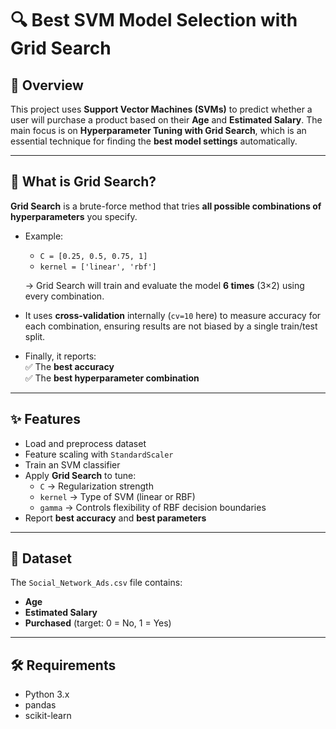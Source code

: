 # 🔍 Best SVM Model Selection with Grid Search

## 📌 Overview
This project uses **Support Vector Machines (SVMs)** to predict whether a user will purchase a product based on their **Age** and **Estimated Salary**. The main focus is on **Hyperparameter Tuning with Grid Search**, which is an essential technique for finding the **best model settings** automatically.

---

## 🧩 What is Grid Search?
**Grid Search** is a brute-force method that tries **all possible combinations of hyperparameters** you specify.  

- Example: 
  - `C = [0.25, 0.5, 0.75, 1]`  
  - `kernel = ['linear', 'rbf']`  

  → Grid Search will train and evaluate the model **6 times** (3×2) using every combination.

- It uses **cross-validation** internally (`cv=10` here) to measure accuracy for each combination, ensuring results are not biased by a single train/test split.  

- Finally, it reports:  
  ✅ The **best accuracy**  
  ✅ The **best hyperparameter combination**

---

## ✨ Features
- Load and preprocess dataset
- Feature scaling with `StandardScaler`
- Train an SVM classifier
- Apply **Grid Search** to tune:
  - `C` → Regularization strength  
  - `kernel` → Type of SVM (linear or RBF)  
  - `gamma` → Controls flexibility of RBF decision boundaries  
- Report **best accuracy** and **best parameters**

---

## 📂 Dataset
The `Social_Network_Ads.csv` file contains:
- **Age**  
- **Estimated Salary**  
- **Purchased** (target: 0 = No, 1 = Yes)

---

## 🛠 Requirements
- Python 3.x
- pandas
- scikit-learn

